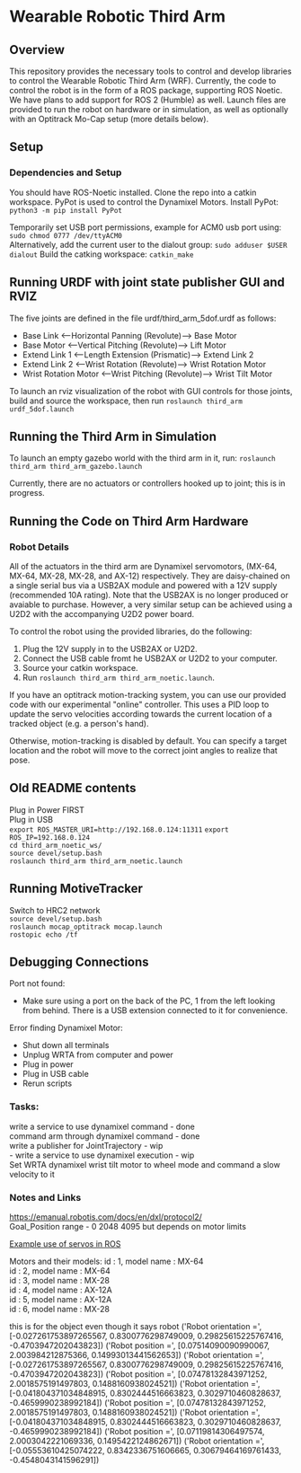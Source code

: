 # Wearable Robotic Third Arm

## Overview
This repository provides the necessary tools to control and develop libraries to control the Wearable Robotic Third Arm (WRF).
Currently, the code to control the robot is in the form of a ROS package, supporting ROS Noetic. We have plans to add support for ROS 2 (Humble) as well.
Launch files are provided to run the robot on hardware or in simulation, as well as optionally with an Optitrack Mo-Cap setup (more details below).

## Setup

### Dependencies and Setup
You should have ROS-Noetic installed. Clone the repo into a catkin workspace.
PyPot is used to control the Dynamixel Motors. Install PyPot: `python3 -m pip install PyPot`    
<!-- Install PyPot (Python 2.7): `pip install PyPot==3.3.1`   -->
Temporarily set USB port permissions, example for ACM0 usb port using: `sudo chmod 0777 /dev/ttyACM0`  
Alternatively, add the current user to the dialout group: `sudo adduser $USER dialout`
Build the catking workspace: `catkin_make`

## Running URDF with joint state publisher GUI and RVIZ
The five joints are defined in the file urdf/third_arm_5dof.urdf as follows:
* Base Link <--Horizontal Panning (Revolute)--> Base Motor
* Base Motor <--Vertical Pitching (Revolute)--> Lift Motor
* Extend Link 1 <--Length Extension (Prismatic)--> Extend Link 2
* Extend Link 2 <--Wrist Rotation (Revolute)--> Wrist Rotation Motor
* Wrist Rotation Motor <--Wrist Pitching (Revolute)--> Wrist Tilt Motor

To launch an rviz visualization of the robot with GUI controls for those joints, build and source the workspace, then run `roslaunch third_arm urdf_5dof.launch`


## Running the Third Arm in Simulation
To launch an empty gazebo world with the third arm in it, run:
`roslaunch third_arm third_arm_gazebo.launch`

Currently, there are no actuators or controllers hooked up to joint; this is in progress.

## Running the Code on Third Arm Hardware

### Robot Details
All of the actuators in the third arm are Dynamixel servomotors, (MX-64, MX-64, MX-28, MX-28, and AX-12) respectively.
They are daisy-chained on a single serial bus via a USB2AX module and powered with a 12V supply (recommended 10A rating).
Note that the USB2AX is no longer produced or avaiable to purchase. However, a very similar setup can be achieved using a U2D2 with the accompanying U2D2 power board. 

To control the robot using the provided libraries, do the following:
1. Plug the 12V supply in to the USB2AX or U2D2.
2. Connect the USB cable fromt he USB2AX or U2D2 to your computer.
3. Source your catkin workspace.
4. Run `roslaunch third_arm third_arm_noetic.launch`.

If you have an optitrack motion-tracking system, you can use our provided code with our experimental "online" controller. This uses a PID loop to update the servo velocities according towards the current location of a tracked object (e.g. a person's hand).

Otherwise, motion-tracking is disabled by default. You can specify a target location and the robot will move to the correct joint angles to realize that pose.


## Old README contents
Plug in Power FIRST  
Plug in USB  
`export ROS_MASTER_URI=http://192.168.0.124:11311`
`export ROS_IP=192.168.0.124`  
`cd third_arm_noetic_ws/`  
`source devel/setup.bash`  
`roslaunch third_arm third_arm_noetic.launch`  




## Running MotiveTracker
Switch to HRC2 network  
`source devel/setup.bash`  
`roslaunch mocap_optitrack mocap.launch`  
`rostopic echo /tf`  

## Debugging Connections

Port not found:
- Make sure using a port on the back of the PC, 1 from the left looking from behind. There is a USB extension connected to it for convenience.  

Error finding Dynamixel Motor:
- Shut down all terminals  
- Unplug WRTA from computer and power  
- Plug in power  
- Plug in USB cable  
- Rerun scripts  


### Tasks:

write a service to use dynamixel command - done  
command arm through dynamixel command - done  
write a publisher for JointTrajectory - wip  
	- write a service to use dynamixel execution - wip  
Set WRTA dynamixel wrist tilt motor to wheel mode and command a slow velocity to it

### Notes and Links

https://emanual.robotis.com/docs/en/dxl/protocol2/  
Goal_Position range - 0 2048 4095 but depends on motor limits  

[Example use of servos in ROS](https://www.theconstructsim.com/morpheus-chair-dynamixel-servos-with-robot-arm-ros-s4-ep-1/)

Motors and their models:
id : 1, model name : MX-64  
id : 2, model name : MX-64  
id : 3, model name : MX-28  
id : 4, model name : AX-12A  
id : 5, model name : AX-12A  
id : 6, model name : MX-28  

this is for the object even though it says robot
('Robot orientation =', [-0.027261753897265567, 0.8300776298749009, 0.29825615225767416, -0.4703947202043823])
('Robot position =', [0.07514090090990067, 2.003984212875366, 0.14993013441562653])
('Robot orientation =', [-0.027261753897265567, 0.8300776298749009, 0.29825615225767416, -0.4703947202043823])
('Robot position =', [0.07478132843971252, 2.0018575191497803, 0.1488160938024521])
('Robot orientation =', [-0.041804371034848915, 0.8302444516663823, 0.3029710460828637, -0.4659990238992184])
('Robot position =', [0.07478132843971252, 2.0018575191497803, 0.1488160938024521])
('Robot orientation =', [-0.041804371034848915, 0.8302444516663823, 0.3029710460828637, -0.4659990238992184])
('Robot position =', [0.07119814306497574, 2.0003042221069336, 0.1495422124862671])
('Robot orientation =', [-0.05553610425074222, 0.8342336751606665, 0.30679464169761433, -0.4548043141596291])
